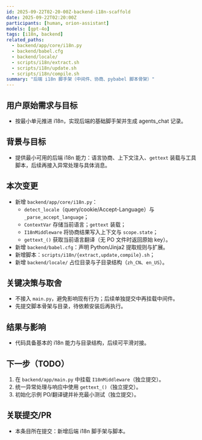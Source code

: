 ```yaml
---
id: 2025-09-22T02-20-00Z-backend-i18n-scaffold
date: 2025-09-22T02:20:00Z
participants: [human, orion-assistant]
models: [gpt-4o]
tags: [i18n, backend]
related_paths:
  - backend/app/core/i18n.py
  - backend/babel.cfg
  - backend/locale/
  - scripts/i18n/extract.sh
  - scripts/i18n/update.sh
  - scripts/i18n/compile.sh
summary: "后端 i18n 脚手架（中间件、协商、pybabel 脚本骨架）"
---
```


## 用户原始需求与目标

- 按最小单元推进 i18n，实现后端的基础脚手架并生成 agents_chat 记录。

## 背景与目标

- 提供最小可用的后端 i18n 能力：语言协商、上下文注入、`gettext` 装载与工具脚本，后续再接入异常处理与具体消息。

## 本次变更

- 新增 `backend/app/core/i18n.py`：
  - `detect_locale`（query/cookie/Accept-Language）与 `_parse_accept_language`；
  - `ContextVar` 存储当前语言；`gettext` 装载；
  - `I18nMiddleware` 将协商结果写入上下文与 `scope.state`；
  - `gettext_()` 获取当前语言翻译（无 PO 文件时返回原始 key）。
- 新增 `backend/babel.cfg`：声明 Python/Jinja2 提取规则与扩展。
- 新增脚本：`scripts/i18n/{extract,update,compile}.sh`；
- 新增 `backend/locale/` 占位目录与子目录结构（`zh_CN`、`en_US`）。

## 关键决策与取舍

- 不接入 `main.py`，避免影响现有行为；后续单独提交中再挂载中间件。
- 先提交脚本骨架与目录，待依赖安装后再执行。

## 结果与影响

- 代码具备基本的 i18n 能力与目录结构，后续可平滑对接。

## 下一步（TODO）

1. 在 `backend/app/main.py` 中挂载 `I18nMiddleware`（独立提交）。
2. 统一异常处理与响应中使用 `gettext_()`（独立提交）。
3. 初始化示例 PO/翻译键并补充最小测试（独立提交）。

## 关联提交/PR

- 本条目所在提交：新增后端 i18n 脚手架与脚本。
